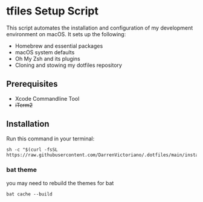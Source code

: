 # tfiles Setup Script

This script automates the installation and configuration of my development environment on macOS. It sets up the following:

- Homebrew and essential packages
- macOS system defaults
- Oh My Zsh and its plugins
- Cloning and stowing my dotfiles repository

## Prerequisites

- Xcode Commandline Tool
- ~~iTerm2~~

## Installation

Run this command in your terminal:

```
sh -c "$(curl -fsSL https://raw.githubusercontent.com/DarrenVictoriano/.dotfiles/main/install.sh)"
```

### bat theme

you may need to rebuild the themes for bat

```
bat cache --build
```
